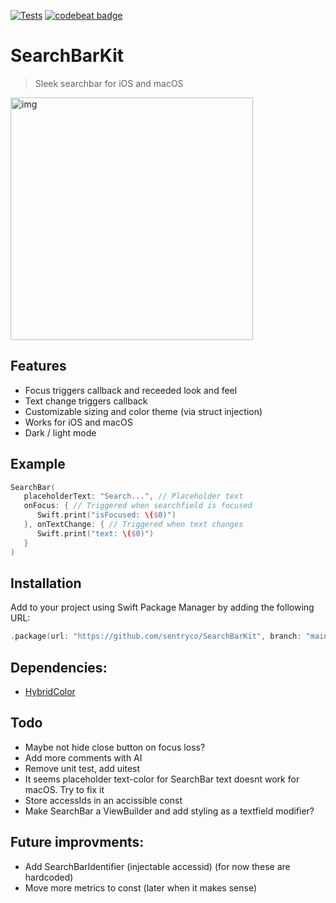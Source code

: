 [![Tests](https://github.com/sentryco/SearchBarKit/actions/workflows/Tests.yml/badge.svg)](https://github.com/sentryco/SearchBarKit/actions/workflows/Tests.yml)
[![codebeat badge](https://codebeat.co/badges/80a82bb4-248f-44e1-9117-b780cddbc8e6)](https://codebeat.co/projects/github-com-sentryco-searchbarkit-main)

# SearchBarKit

> Sleek searchbar for iOS and macOS

<img width="388" alt="img" src="https://s11.gifyu.com/images/SOOPE.gif">

## Features

- Focus triggers callback and receeded look and feel
- Text change triggers callback
- Customizable sizing and color theme (via struct injection)
- Works for iOS and macOS
- Dark / light mode

## Example

```swift
SearchBar(
   placeholderText: "Search...", // Placeholder text
   onFocus: { // Triggered when searchfield is focused
      Swift.print("isFocused: \($0)")
   }, onTextChange: { // Triggered when text changes
      Swift.print("text: \($0)")
   }
)
```

## Installation
Add to your project using Swift Package Manager by adding the following URL:

```swift
.package(url: "https://github.com/sentryco/SearchBarKit", branch: "main")
```   

## Dependencies:
- [HybridColor](https://github.com/sentryco/HybridColor)

## Todo
- Maybe not hide close button on focus loss?
- Add more comments with AI 
- Remove unit test, add uitest
- It seems placeholder text-color for SearchBar text doesnt work for macOS. Try to fix it
- Store accessIds in an accissible const
- Make SearchBar a ViewBuilder and add styling as a textfield modifier?

## Future improvments:
- Add SearchBarIdentifier (injectable accessid) (for now these are hardcoded) 
- Move more metrics to const (later when it makes sense) 
